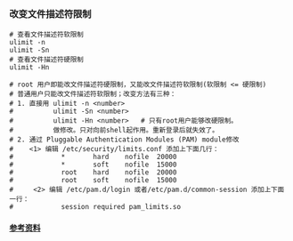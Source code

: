 ### 改变文件描述符限制

```shell
# 查看文件描述符软限制
ulimit -n
ulimit -Sn
# 查看文件描述符硬限制
ulimit -Hn

# root 用户即能改文件描述符硬限制，又能改文件描述符软限制(软限制 <= 硬限制)
# 普通用户只能改文件描述符软限制；改变方法有三种：
# 1. 直接用 ulimit -n <number> 
#          ulimit -Sn <number>
#          ulimit -Hn <number>   # 只有root用户能够改硬限制。
#          做修改。只对向前shell起作用。重新登录后就失效了。
# 2. 通过 Pluggable Authentication Modules (PAM) module修改
#    <1> 编辑 /etc/security/limits.conf 添加上下面几行：
#            *       hard    nofile  20000
#            *       soft    nofile  15000
#            root    hard    nofile  20000
#            root    soft    nofile  15000
#     <2> 编辑 /etc/pam.d/login 或者/etc/pam.d/common-session 添加上下面一行：
#            session required pam_limits.so
```

#### [参考资料](https://linoxide.com/linux-how-to/03-methods-change-number-open-file-limit-linux/)